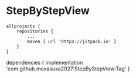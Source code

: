 # StepByStepView


	allprojects {
		repositories {
			...
			maven { url 'https://jitpack.io' }
		}
	}
  
  
  
  dependencies {
	        implementation 'com.github.mexasuxa2927:StepByStepView:Tag'
	}
